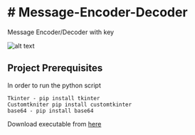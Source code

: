 <h1># Message-Encoder-Decoder</h1>
Message Encoder/Decoder with key

</br>

![alt text](https://www.rusin.ro/main/apps/encoder/encoder.png)

<h2><b>Project Prerequisites</b></h2>

In order to run the python script

    Tkinter - pip install tkinter
    Customtkniter pip install customtkinter
    base64 - pip install base64

Download executable from <a href="https://www.rusin.ro/main/apps/encoder/encoder.exe">here</a>
